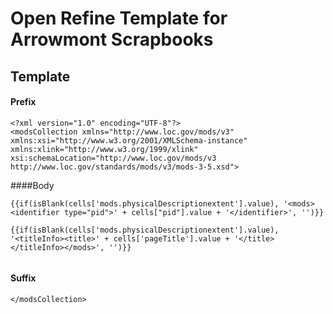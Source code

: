 # Open Refine Template for Arrowmont Scrapbooks

## Template

#### Prefix

```
<?xml version="1.0" encoding="UTF-8"?>
<modsCollection xmlns="http://www.loc.gov/mods/v3" xmlns:xsi="http://www.w3.org/2001/XMLSchema-instance" xmlns:xlink="http://www.w3.org/1999/xlink" xsi:schemaLocation="http://www.loc.gov/mods/v3 http://www.loc.gov/standards/mods/v3/mods-3-5.xsd">
```
####Body

```
{{if(isBlank(cells['mods.physicalDescriptionextent'].value), '<mods><identifier type="pid">' + cells["pid"].value + '</identifier>', '')}}

{{if(isBlank(cells['mods.physicalDescriptionextent'].value), '<titleInfo><title>' + cells['pageTitle'].value + '</title></titleInfo></mods>', '')}}


```

#### Suffix

```
</modsCollection>
```

